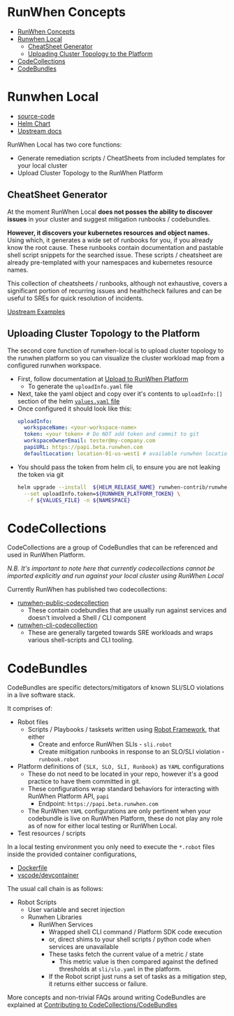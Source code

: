 # RunWhen Concepts
- [RunWhen Concepts](#runwhen-concepts)
- [Runwhen Local](#runwhen-local)
  - [CheatSheet Generator](#cheatsheet-generator)
  - [Uploading Cluster Topology to the Platform](#uploading-cluster-topology-to-the-platform)
- [CodeCollections](#codecollections)
- [CodeBundles](#codebundles)

# Runwhen Local
- [source-code](https://github.com/runwhen-contrib/runwhen-local)
- [Helm Chart](https://github.com/runwhen-contrib/helm-charts/tree/main/charts/runwhen-local)
- [Upstream docs](https://docs.runwhen.com/public/v/runwhen-local/)
  
RunWhen Local has two core functions:
- Generate remediation scripts / CheatSheets from included templates for your local cluster
- Upload Cluster Topology to the RunWhen Platform

## CheatSheet Generator
At the moment RunWhen Local **does not posses the ability to discover issues** in
your cluster and suggest mitigation runbooks / codebundles. 

**However, it discovers your kubernetes resources and object names.**
Using which, it generates a wide set of runbooks for you, if you already know the
root cause. These runbooks contain documentation and pastable shell script
snippets for the searched issue. These scripts / cheatsheet are already pre-templated
with your namespaces and kubernetes resource names.

This collection of cheatsheets / runbooks, although not exhaustive, covers a significant portion
of recurring issues and healthcheck failures and can be useful to SREs for quick
resolution of incidents.

[Upstream Examples](https://docs.runwhen.com/public/v/runwhen-local/user-guide/features/user_guide-feature_overview)

## Uploading Cluster Topology to the Platform
The second core function of runwhen-local is to upload cluster topology to the
runwhen platform so you can visualize the cluster workload map from a configured
runwhen workspace.

- First, follow documentation at [Upload to RunWhen Platform](https://docs.runwhen.com/public/v/runwhen-local/user-guide/features/upload-to-runwhen-platform#upload-from-the-cli)
  - To generate the `uploadInfo.yaml` file
- Next, take the yaml object and copy over it's contents to `uploadInfo:[]` section
of the helm [`values.yaml` file](https://github.com/runwhen-contrib/helm-charts/blob/main/charts/runwhen-local/values.yaml#L121)
- Once configured it should look like this:
  ```YAML
  uploadInfo:
    workspaceName: <your-workspace-name>
    token: <your token> # Do NOT add token and commit to git
    workspaceOwnerEmail: tester@my-company.com
    papiURL: https://papi.beta.runwhen.com
    defaultLocation: location-01-us-west1 # available runwhen locations
  ```
- You should pass the token from helm cli, to ensure you are not leaking the token via git
  ```bash
  helm upgrade --install  ${HELM_RELEASE_NAME} runwhen-contrib/runwhen-local \
    --set uploadInfo.token=${RUNWHEN_PLATFORM_TOKEN} \
     -f ${VALUES_FILE} -n ${NAMESPACE}
  ```

# CodeCollections
CodeCollections are a group of CodeBundles that can be referenced and used in RunWhen Platform.

*N.B. It's important to note here that currently codecollections cannot be imported explicitly and run against your local cluster using RunWhen Local*

Currently RunWhen has published two codecollections:
- [runwhen-public-codecollection](https://github.com/runwhen-contrib/rw-public-codecollection)
  - These contain codebundles that are usually run against services and doesn't involved a Shell / CLI component
- [runwhen-cli-codecollection](https://github.com/runwhen-contrib/rw-cli-codecollection)
  - These are generally targeted towards SRE workloads and wraps various shell-scripts and CLI tooling.

# CodeBundles
CodeBundles are specific detectors/mitigators of known SLI/SLO violations in a live software stack.

It comprises of:
- Robot files
  - Scripts / Playbooks / tasksets written using [Robot Framework](), that either
    - Create and enforce RunWhen SLIs - `sli.robot`
    - Create miitigation runbooks in response to an SLO/SLI violation - `runbook.robot`
- Platform definitions of `{SLX, SLO, SLI, Runbook}` as `YAML` configurations
  - These do not need to be located in your repo, however it's a good practice to have them committed in git.
  - These configurations wrap standard behaviors for interacting with RunWhen Platform API, `papi`
    - Endpoint: `https://papi.beta.runwhen.com`
  - The RunWhen `YAML` configurations are only pertinent when your codebundle is live on RunWhen Platform, these do not play any role as of now for either local testing or RunWhen Local.
- Test resources / scripts

In a local testing environment you only need to execute the `*.robot` files inside the provided container configurations,
- [Dockerfile](../../Dockerfile)
- [vscode/devcontainer](../../.devcontainer.json)


The usual call chain is as follows:
- Robot Scripts
  - User variable and secret injection
  - Runwhen Libraries
    - RunWhen Services 
      -  Wrapped shell CLI command / Platform SDK code execution
      -  or, direct shims to your shell scripts / python code when services are unavailable
      -  These tasks fetch the current value of a metric / state
         -  This metric value is then compared against the defined thresholds at `sli/slo.yaml` in the platform.
      - If the Robot script just runs a set of tasks as a mitigation step, it returns either success or failure.

More concepts and non-trivial FAQs around writing CodeBundles are explained at [Contributing to CodeCollections/CodeBundles](contrib.md)